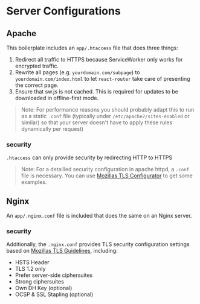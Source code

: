 # Server Configurations

## Apache

This boilerplate includes an `app/.htaccess` file that does three things:

1.  Redirect all traffic to HTTPS because ServiceWorker only works for encrypted
    traffic.
2.  Rewrite all pages (e.g. `yourdomain.com/subpage`) to `yourdomain.com/index.html`
    to let `react-router` take care of presenting the correct page.
3.  Ensure that sw.js is not cached. This is required for updates to be downloaded in offline-first mode.

> Note: For performance reasons you should probably adapt this to run as a static
> `.conf` file (typically under `/etc/apache2/sites-enabled` or similar) so that
> your server doesn't have to apply these rules dynamically per request)

### security

`.htaccess` can only provide security by redirecting HTTP to HTTPS

> Note: For a detailled security configuration in apache httpd, a `.conf` file is necessary. You can use [Mozillas TLS Configurator](https://mozilla.github.io/server-side-tls/ssl-config-generator/) to get some examples.

## Nginx

An `app/.nginx.conf` file is included that does the same on an Nginx server.

### security

Additionally, the `.nginx.conf` provides TLS security configuration settings based on [Mozillas TLS Guidelines](https://wiki.mozilla.org/Security/Server_Side_TLS), including:

- HSTS Header
- TLS 1.2 only
- Prefer server-side ciphersuites
- Strong ciphersuites
- Own DH Key (optional)
- OCSP & SSL Stapling (optional)
